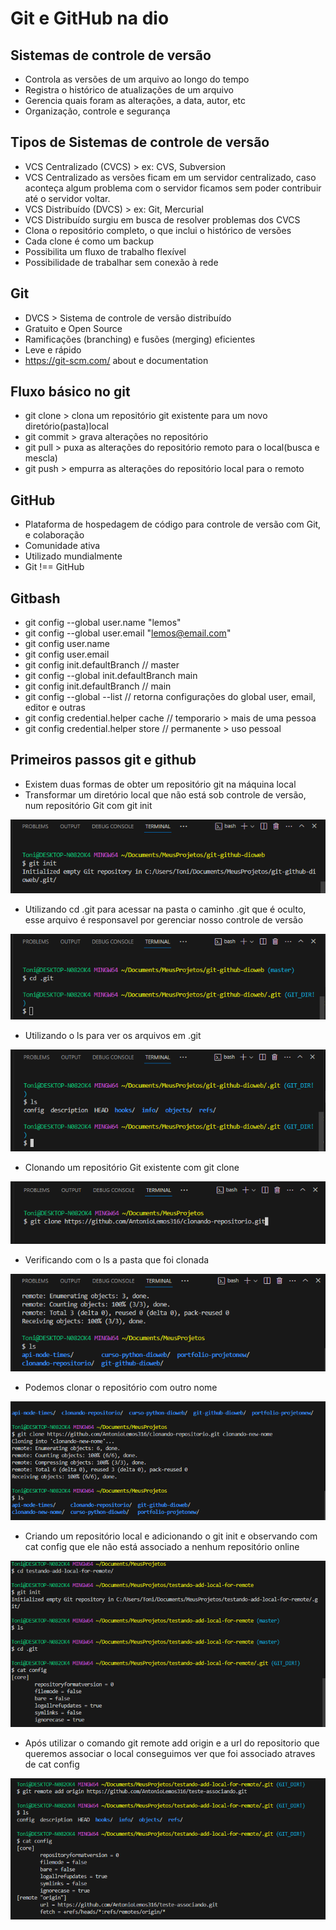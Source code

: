 # Git e GitHub na dio

## Sistemas de controle de versão

- Controla as versões de um arquivo ao longo do tempo
- Registra o histórico de atualizações de um arquivo
- Gerencia quais foram as alterações, a data, autor, etc
- Organização, controle e segurança

## Tipos de Sistemas de controle de versão

- VCS Centralizado (CVCS) > ex: CVS, Subversion
- VCS Centralizado as versões ficam em um servidor centralizado, caso aconteça algum problema com o servidor ficamos sem poder contribuir até o servidor voltar.
- VCS Distribuído (DVCS) > ex: Git, Mercurial
- VCS Distribuído surgiu em busca de resolver problemas dos CVCS
- Clona o repositório completo, o que inclui o histórico de versões
- Cada clone é como um backup
- Possibilita um fluxo de trabalho flexível
- Possibilidade de trabalhar sem conexão à rede

## Git

- DVCS > Sistema de controle de versão distribuído
- Gratuito e Open Source
- Ramificações (branching) e fusões (merging) eficientes
- Leve e rápido
- https://git-scm.com/ about e documentation

## Fluxo básico no git

- git clone > clona um repositório git existente para um novo diretório(pasta)local
- git commit > grava alterações no repositório
- git pull > puxa as alterações do repositório remoto para o local(busca e mescla)
- git push > empurra as alterações do repositório local para o remoto

## GitHub

- Plataforma de hospedagem de código para controle de versão com Git, e colaboração
- Comunidade ativa
- Utilizado mundialmente
- Git !== GitHub

## Gitbash

- git config --global user.name "lemos"
- git config --global user.email "lemos@email.com"
- git config user.name
- git config user.email
- git config init.defaultBranch // master
- git config --global init.defaultBranch main
- git config init.defaultBranch // main
- git config --global --list // retorna configurações do global user, email, editor e outras
- git config credential.helper cache // temporario > mais de uma pessoa
- git config credential.helper store // permanente > uso pessoal

## Primeiros passos git e github

- Existem duas formas de obter um repositório git na máquina local
- Transformar um diretório local que não está sob controle de versão, num repositório Git com git init

<img src="./img/git-github001.PNG">

- Utilizando cd .git para acessar na pasta o caminho .git que é oculto, esse arquivo é responsavel por gerenciar nosso controle de versão

<img src="./img/git-github002.PNG">

- Utilizando o ls para ver os arquivos em .git

<img src="./img/git-github003.PNG">

- Clonando um repositório Git existente com git clone

<img src="./img/git-github004.PNG">

- Verificando com o ls a pasta que foi clonada

<img src="./img/git-github005.PNG">

- Podemos clonar o repositório com outro nome

<img src="./img/git-github006.PNG">

- Criando um repositório local e adicionando o git init e observando com cat config que ele não está associado a nenhum repositório online

<img src="./img/git-github007.PNG">

- Após utilizar o comando git remote add origin e a url do repositorio que queremos associar o local conseguimos ver que foi associado atraves de cat config

<img src="./img/git-github008.PNG">

